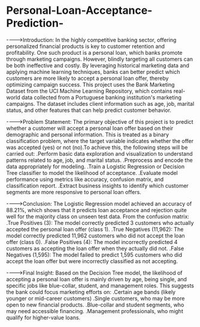 # Personal-Loan-Acceptance-Prediction-

---->Introduction:
            In the highly competitive banking sector, offering personalized financial products is key to customer retention and profitability. One such product is a personal loan, which banks promote through marketing campaigns. However, blindly targeting all customers can be both ineffective and costly. By leveraging historical marketing data and applying machine learning techniques, banks can better predict which customers are more likely to accept a personal loan offer, thereby optimizing campaign success.
This project uses the Bank Marketing Dataset from the UCI Machine Learning Repository, which contains real-world data collected from a Portuguese banking institution's marketing campaigns. The dataset includes client information such as age, job, marital status, and other features that can help predict customer behavior.

---->Problem Statement:
                  The primary objective of this project is to predict whether a customer will accept a personal loan offer based on their demographic and personal information. This is treated as a binary classification problem, where the target variable indicates whether the offer was accepted (yes) or not (no).To achieve this, the following steps will be carried out:
.Perform basic data exploration and visualization to understand patterns related to age, job, and marital status.
.Preprocess and encode the data appropriately for modeling.
.Train a Logistic Regression or Decision Tree classifier to model the likelihood of acceptance.
.Evaluate model performance using metrics like accuracy, confusion matrix, and classification report.
.Extract business insights to identify which customer segments are more responsive to personal loan offers.

---->Conclusion:
           The Logistic Regression model achieved an accuracy of 88.21%, which shows that it predicts loan acceptance and rejection quite well for the majority class on unseen test data.
From the confusion matrix:
.True Positives (3): The model correctly predicted 3 customers who actually accepted the personal loan offer (class 1).
.True Negatives (11,962): The model correctly predicted 11,962 customers who did not accept the loan offer (class 0).
.False Positives (4): The model incorrectly predicted 4 customers as accepting the loan offer when they actually did not.
.False Negatives (1,595): The model failed to predict 1,595 customers who did accept the loan offer but were incorrectly classified as not accepting.

---->Final Insight:
             Based on the Decision Tree model, the likelihood of accepting a personal loan offer is mainly driven by age, being single, and specific jobs like blue-collar, student, and management roles.
This suggests the bank could focus marketing efforts on:
.Certain age bands (likely younger or mid-career customers)
.Single customers, who may be more open to new financial products.
.Blue-collar and student segments, who may need accessible financing.
.Management professionals, who might qualify for higher-value loans.
